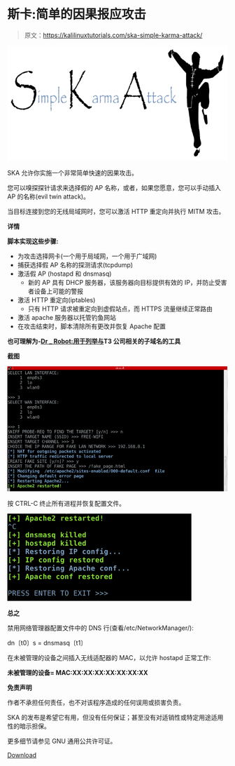 # 斯卡:简单的因果报应攻击

> 原文：<https://kalilinuxtutorials.com/ska-simple-karma-attack/>

[![SKA : Simple Karma Attack](img/d1bf51036b5050dd4ae903f290e42550.png "SKA : Simple Karma Attack")](https://1.bp.blogspot.com/-EkDmJTJXBEU/XY9EV3b_CAI/AAAAAAAACqE/25x2zb0FkEgr2gnDoHXNIDhe2h9m3Df1QCLcBGAsYHQ/s1600/SKA%2B%25281%2529.png)

SKA 允许你实施一个非常简单快速的因果攻击。

您可以嗅探探针请求来选择假的 AP 名称，或者，如果您愿意，您可以手动插入 AP 的名称(evil twin attack)。

当目标连接到您的无线局域网时，您可以激活 HTTP 重定向并执行 MITM 攻击。

**详情**

**脚本实现这些步骤:**

*   为攻击选择网卡(一个用于局域网，一个用于广域网)
*   捕获选择假 AP 名称的探测请求(tcpdump)
*   激活假 AP (hostapd 和 dnsmasq)
    *   新的 AP 具有 DHCP 服务器，该服务器向目标提供有效的 IP，并防止受害者设备上可能的警报
*   激活 HTTP 重定向(iptables)
    *   只有 HTTP 请求被重定向到虚假站点，而 HTTPS 流量继续正常路由
*   激活 apache 服务器以托管钓鱼网站
*   在攻击结束时，脚本清除所有更改并恢复 Apache 配置

**也可理解为-[Dr _ Robot:用于列举与](https://kalilinuxtutorials.com/dr_robot-enumerate-the-subdomains-associated-with-a-company/)T3 公司相关的子域名的工具**

**截图**

![](img/fa4e26eac773b213d8990568dc0ed890.png)

按 CTRL-C 终止所有进程并恢复配置文件。

![](img/2a09915cd7158fde1a67c1fba09c4864.png)

**总之**

禁用网络管理器配置文件中的 DNS 行(查看/etc/NetworkManager/):

dn〔t0〕s = dnsmasq〔t1〕

在未被管理的设备之间插入无线适配器的 MAC，以允许 hostapd 正常工作:

**未被管理的设备= MAC:XX:XX:XX:XX:XX:XX:XX**

**免责声明**

作者不承担任何责任，也不对该程序造成的任何误用或损害负责。

SKA 的发布是希望它有用，但没有任何保证；甚至没有对适销性或特定用途适用性的暗示担保。

更多细节请参见 GNU 通用公共许可证。

[Download](https://github.com/Leviathan36/SKA)